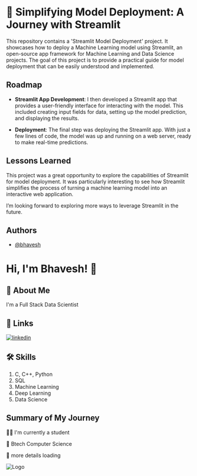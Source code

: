 
# 🚀 Simplifying Model Deployment: A Journey with Streamlit

This repository contains a 'Streamlit Model Deployment' project. It showcases how to deploy a Machine Learning model using Streamlit, an open-source app framework for Machine Learning and Data Science projects. The goal of this project is to provide a practical guide for model deployment that can be easily understood and implemented.




## Roadmap

- **Streamlit App Development**: I then developed a Streamlit app that provides a user-friendly interface for interacting with the model. This included creating input fields for data, setting up the model prediction, and displaying the results.

- **Deployment**: The final step was deploying the Streamlit app. With just a few lines of code, the model was up and running on a web server, ready to make real-time predictions.


## Lessons Learned

This project was a great opportunity to explore the capabilities of Streamlit for model deployment. It was particularly interesting to see how Streamlit simplifies the process of turning a machine learning model into an interactive web application.

I’m looking forward to exploring more ways to leverage Streamlit in the future. 


## Authors

- [@bhavesh](https://github.com/bhaveshk22)


# Hi, I'm Bhavesh! 👋


## 🚀 About Me
I'm a Full Stack Data Scientist


## 🔗 Links
[![linkedin](https://img.shields.io/badge/linkedin-0A66C2?style=for-the-badge&logo=linkedin&logoColor=white)](https://www.linkedin.com/in/bhavesh-kabdwal-6ba30a25b)


## 🛠 Skills
1. C, C++, Python
2. SQL
3. Machine Learning
4. Deep Learning
5. Data Science


## Summary of My Journey
👩‍💻 I'm currently a student

🧠 Btech Computer Science

💬 more details loading

![Logo](https://github-readme-stats.vercel.app/api?username=bhaveshk22&&show_icons=true&title_color=ffffff&icon_color=bb2acf&text_color=daf7dc&bg_color=151515)

